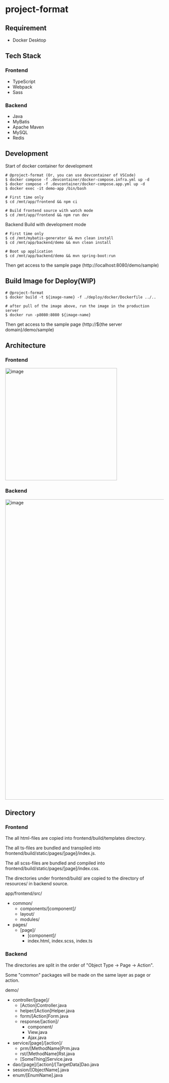# project-format

## Requirement
- Docker Desktop

## Tech Stack
### Frontend
- TypeScript
- Webpack
- Sass

### Backend
- Java
- MyBatis
- Apache Maven
- MySQL
- Redis

## Development

Start of docker container for development
```
# @project-format (Or, you can use devcontainer of VSCode)
$ docker compose -f .devcontainer/docker-compose.infra.yml up -d
$ docker compose -f .devcontainer/docker-compose.app.yml up -d
$ docker exec -it demo-app /bin/bash

# First time only
$ cd /mnt/app/frontend && npm ci

# Build frontend source with watch mode
$ cd /mnt/app/frontend && npm run dev
```

Backend Build with development mode
```
# First time only
$ cd /mnt/mybatis-generator && mvn clean install
$ cd /mnt/app/backend/demo && mvn clean install

# Boot up application
$ cd /mnt/app/backend/demo && mvn spring-boot:run
```

Then get access to the sample page (http://localhost:8080/demo/sample)

## Build Image for Deploy(WIP)
```
# @project-format
$ docker build -t ${image-name} -f ./deploy/docker/Dockerfile ../..

# after pull of the image above, run the image in the production server
$ docker run -p8080:8080 ${image-name}
```

Then get access to the sample page (http://${the server domain}/demo/sample)

## Architecture

### Frontend

<img width="355" alt="image" src="https://github.com/takahiroaoki/project-format/assets/69064981/b588f240-0a39-4208-8c11-e124a3504cac">


### Backend

<img width="950" alt="image" src="https://github.com/takahiroaoki/project-format/assets/69064981/39507e86-41fd-4095-9439-f5b5e3402af8">


## Directory
### Frontend

The all html-files are copied into frontend/build/templates directory.

The all ts-files are bundled and transpiled into frontend/build/static/pages/[page]/index.js.

The all scss-files are bundled and compiled into frontend/build/static/pages/[page]/index.css.

The directories under frontend/build/ are copied to the directory of resources/ in backend source.

app/frontend/src/
- common/
  - components/[component]/
  - layout/
  - modules/
- pages/
  - [page]/
    - [component]/
    - index.html, index.scss, index.ts

### Backend

The directories are split in the order of "Object Type -> Page -> Action".

Some "common" packages will be made on the same layer as page or action.

demo/
- controller/[page]/
  - [Action]Controller.java
  - helper/[Action]Helper.java
  - form/[Action]Form.java
  - response/[action]/
    - component/
    - View.java
    - Ajax.java
- service/[page]/[action]/
  - prm/[MethodName]Prm.java
  - rst/[MethodName]Rst.java
  - [SomeThing]Service.java
- dao/[page]/[action]/[TargetData]Dao.java
- session/[ObjectName].java
- enum/[EnumName].java
